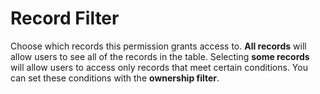 # Record Filter

Choose which records this permission grants access to. **All records** will allow users to see all of the records in the table. Selecting **some records** will allow users to access only records that meet certain conditions. You can set these conditions with the **ownership filter**.

<figure><img src="https://3670244749-files.gitbook.io/~/files/v0/b/gitbook-x-prod.appspot.com/o/spaces%2F6QaGf7ZvNU2Re8mlQTaJ%2Fuploads%2FlMYqgCiBCp81mw05aMCx%2FCleanShot%202024-05-09%20at%2011.35.58%402x.png?alt=media&#x26;token=d1aeda2f-709f-44c6-8c31-0aba5b9f35bb" alt=""><figcaption></figcaption></figure>
